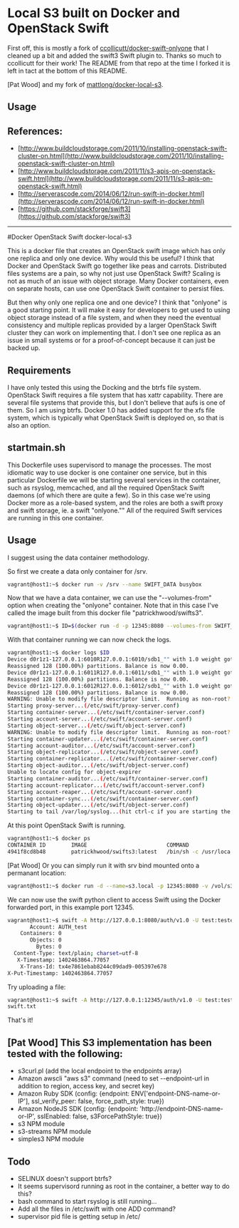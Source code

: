 # Local S3 built on Docker and OpenStack Swift

First off, this is mostly a fork of [ccollicutt/docker-swift-onlyone](https://github.com/ccollicutt/docker-swift-onlyone) that I cleaned up a bit and added the swift3 Swift plugin to. Thanks so much to ccollicutt for their work! The README from that repo at the time I forked it is left in tact at the bottom of this README.

[Pat Wood] and my fork of [mattlong/docker-local-s3](https://github.com/mattlong/docker-local-s3).

## Usage


## References:

* [http://www.buildcloudstorage.com/2011/10/installing-openstack-swift-cluster-on.html](http://www.buildcloudstorage.com/2011/10/installing-openstack-swift-cluster-on.html)
* [http://www.buildcloudstorage.com/2011/11/s3-apis-on-openstack-swift.html](http://www.buildcloudstorage.com/2011/11/s3-apis-on-openstack-swift.html)
* [http://serverascode.com/2014/06/12/run-swift-in-docker.html](http://serverascode.com/2014/06/12/run-swift-in-docker.html)
* [https://github.com/stackforge/swift3](https://github.com/stackforge/swift3)

---

#Docker OpenStack Swift docker-local-s3

This is a docker file that creates an OpenStack swift image which has only one replica and only one device. Why would this be useful? I think that Docker and OpenStack Swift go together like peas and carrots. Distributed files systems are a pain, so why not just use OpenStack Swift? Scaling is not as much of an issue with object storage. Many Docker containers, even on separate hosts, can use one OpenStack Swift container to persist files.

But then why only one replica one and one device? I think that "onlyone" is a good starting point. It will make it easy for developers to get used to using object storage instead of a file system, and when they need the eventual consistency and multiple replicas provided by a larger OpenStack Swift cluster they can work on implementing that. I don't see one replica as an issue in small systems or for a proof-of-concept because it can just be backed up.

## Requirements

I have only tested this using the Docking and the btrfs file system. OpenStack Swift requires a file system that has xattr capability. There are several file systems that provide this, but I don't believe that aufs is one of them. So I am using btrfs. Docker 1.0 has added support for the xfs file system, which is typically what OpenStack Swift is deployed on, so that is also an option.

## startmain.sh

This Dockerfile uses supervisord to manage the processes. The most idiomatic way to use docker is one container one service, but in this particular Dockerfile we will be starting several services in the container, such as rsyslog, memcached, and all the required OpenStack Swift daemons (of which there are quite a few). So in this case we're using Docker more as a role-based system, and the roles are both a swift proxy and swift storage, ie. a swift "onlyone."" All of the required Swift services are running in this one container.

## Usage

I suggest using the data container methodology.

So first we create a data only container for /srv.

```bash
vagrant@host1:~$ docker run -v /srv --name SWIFT_DATA busybox
```

Now that we have a data container, we can use the "--volumes-from" option when creating the "onlyone" container. Note that in this case I've called the image built from this docker file "patrickhwood/swifts3".

```bash
vagrant@host1:~$ ID=$(docker run -d -p 12345:8080 --volumes-from SWIFT_DATA patrickhwood/swifts3)
```

With that container running we can now check the logs.

```bash
vagrant@host1:~$ docker logs $ID
Device d0r1z1-127.0.0.1:6010R127.0.0.1:6010/sdb1_"" with 1.0 weight got id 0
Reassigned 128 (100.00%) partitions. Balance is now 0.00.
Device d0r1z1-127.0.0.1:6011R127.0.0.1:6011/sdb1_"" with 1.0 weight got id 0
Reassigned 128 (100.00%) partitions. Balance is now 0.00.
Device d0r1z1-127.0.0.1:6012R127.0.0.1:6012/sdb1_"" with 1.0 weight got id 0
Reassigned 128 (100.00%) partitions. Balance is now 0.00.
WARNING: Unable to modify file descriptor limit.  Running as non-root?
Starting proxy-server...(/etc/swift/proxy-server.conf)
Starting container-server...(/etc/swift/container-server.conf)
Starting account-server...(/etc/swift/account-server.conf)
Starting object-server...(/etc/swift/object-server.conf)
WARNING: Unable to modify file descriptor limit.  Running as non-root?
Starting container-updater...(/etc/swift/container-server.conf)
Starting account-auditor...(/etc/swift/account-server.conf)
Starting object-replicator...(/etc/swift/object-server.conf)
Starting container-replicator...(/etc/swift/container-server.conf)
Starting object-auditor...(/etc/swift/object-server.conf)
Unable to locate config for object-expirer
Starting container-auditor...(/etc/swift/container-server.conf)
Starting account-replicator...(/etc/swift/account-server.conf)
Starting account-reaper...(/etc/swift/account-server.conf)
Starting container-sync...(/etc/swift/container-server.conf)
Starting object-updater...(/etc/swift/object-server.conf)
Starting to tail /var/log/syslog...(hit ctrl-c if you are starting the container in a bash shell)
```

At this point OpenStack Swift is running.

```bash
vagrant@host1:~$ docker ps
CONTAINER ID        IMAGE                         COMMAND                CREATED             STATUS              PORTS                     NAMES
4941f8cd8b48        patrickhwood/swifts3:latest   /bin/sh -c /usr/loca   58 seconds ago      Up 57 seconds       0.0.0.0:12345->8080/tcp   hopeful_brattain
```

[Pat Wood] Or you can simply run it with srv bind mounted onto a permanant location:

```bash
vagrant@host1:~$ docker run -d --name=s3.local -p 12345:8080 -v /vol/s3:/srv patrickhwood/swifts3
```

We can now use the swift python client to access Swift using the Docker forwarded port, in this example port 12345.

```bash
vagrant@host1:~$ swift -A http://127.0.0.1:8080/auth/v1.0 -U test:tester -K testing stat
       Account: AUTH_test
    Containers: 0
       Objects: 0
         Bytes: 0
  Content-Type: text/plain; charset=utf-8
   X-Timestamp: 1402463864.77057
    X-Trans-Id: tx4e7861ebab8244c09dad9-005397e678
X-Put-Timestamp: 1402463864.77057
```

Try uploading a file:

```bash
vagrant@host1:~$ swift -A http://127.0.0.1:12345/auth/v1.0 -U test:tester -K testing upload swift swift.txt
swift.txt
```


That's it!

## [Pat Wood] This S3 implementation has been tested with the following:

* s3curl.pl (add the local endpoint to the endpoints array)
* Amazon awscli "aws s3" command (need to set --endpoint-url in addition to region, access key, and secret key)
* Amazon Ruby SDK (config: {endpoint: ENV['endpoint-DNS-name-or-IP'], ssl_verify_peer: false, force_path_style: true})
* Amazon NodeJS SDK (config: {endpoint: 'http://endpoint-DNS-name-or-IP', sslEnabled: false, s3ForcePathStyle: true})
* s3 NPM module
* s3-streams NPM module
* simples3 NPM module

## Todo

* SELINUX doesn't support btrfs?
* It seems supervisord running as root in the container, a better way to do this?
* bash command to start rsyslog is still running...
* Add all the files in /etc/swift with one ADD command?
* supervisor pid file is getting setup in /etc/
